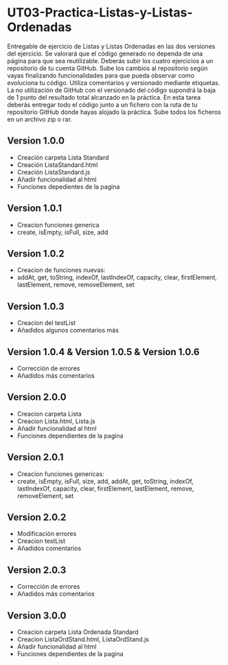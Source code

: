 # UT03-Practica-Listas-y-Listas-Ordenadas
Entregable de ejercicio de Listas y Listas Ordenadas en las dos versiones del ejercicio.  Se valorará que el código generado no dependa de una página para que sea reutilizable. Deberás subir los cuatro ejercicios a un repositorio de tu cuenta GitHub. Sube los cambios al repositorio según vayas finalizando funcionalidades para que pueda observar como evoluciona tu código. Utiliza comentarios y versionado mediante etiquetas. La no utilización de GitHub con el versionado del código supondrá la baja de 1 punto del resultado total alcanzado en la práctica.  En esta tarea deberás entregar todo el código junto a un fichero con la ruta de tu repositorio GitHub donde hayas alojado la práctica. Sube todos los ficheros en un archivo zip o rar.

## Version 1.0.0
 - Creación carpeta Lista Standard
 - Creación ListaStandard.html
 - Creación ListaStandard.js
 - Añadir funcionalidad al html
 - Funciones depedientes de la pagina

## Version 1.0.1
 - Creacion funciones generica
 - create, isEmpty, isFull, size, add

## Version 1.0.2
 - Creacion de funciones nuevas:
 - addAt, get, toString, indexOf, lastIndexOf, capacity, clear, firstElement, lastElement, remove, removeElement,  set

## Version 1.0.3
 - Creacion del testList
 - Añadidos algunos comentarios más

## Version 1.0.4 & Version 1.0.5 & Version 1.0.6 
 - Corrección de errores
 - Añadidos más comentarios

## Version 2.0.0
 - Creacion carpeta Lista
 - Creacion Lista.html, Lista.js
 - Añadir funcionalidad al html
 - Funciones dependientes de la pagina

## Version 2.0.1
 - Creacion funciones genericas:
 - create, isEmpty, isFull, size, add, addAt, get, toString, indexOf, lastIndexOf, capacity, clear, firstElement, lastElement, remove, removeElement, set

## Version 2.0.2
 - Modificación errores
 - Creacion testList
 - Añadidos comentarios

## Version 2.0.3
 - Corrección de errores
 - Añadidos más comentarios

## Version 3.0.0
 - Creacion carpeta Lista Ordenada Standard
 - Creacion ListaOrdStand.html, ListaOrdStand.js
 - Añadir funcionalidad al html
 - Funciones dependientes de la pagina